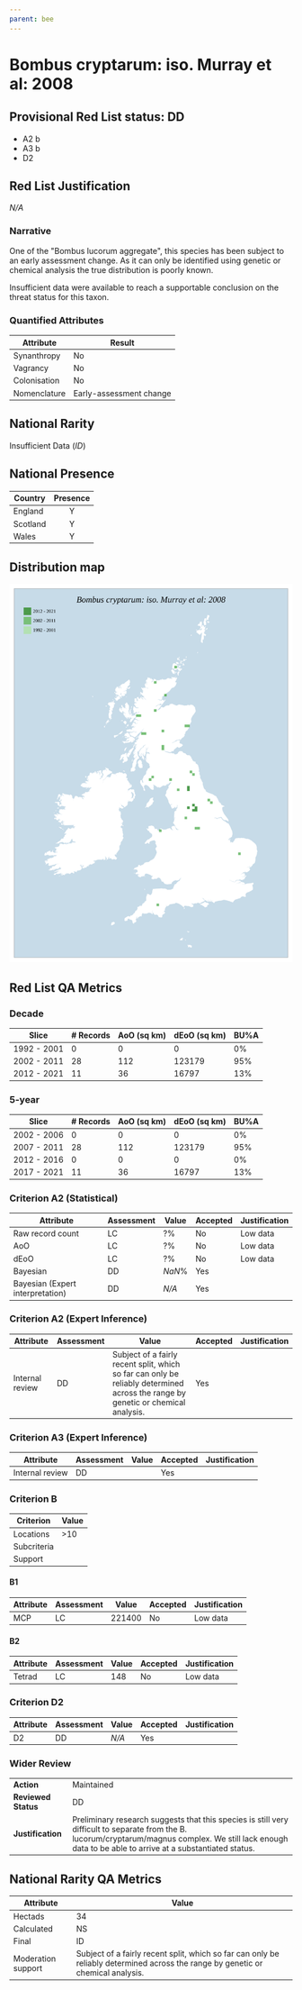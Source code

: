 ```yaml
---
parent: bee
---
```


# Bombus cryptarum: iso. Murray et al: 2008

## Provisional Red List status: DD
- A2 b
- A3 b
- D2

## Red List Justification
*N/A*
### Narrative
One of the "Bombus lucorum aggregate", this species has been subject to an early assessment change. As it can only be identified using genetic or chemical analysis the true distribution is poorly known.

Insufficient data were available to reach a supportable conclusion on the threat status for this taxon.
### Quantified Attributes
|Attribute|Result|
|---|---|
|Synanthropy|No|
|Vagrancy|No|
|Colonisation|No|
|Nomenclature|Early-assessment change|


## National Rarity
Insufficient Data (*ID*)

## National Presence
|Country|Presence
|---|:-:|
|England|Y|
|Scotland|Y|
|Wales|Y|


## Distribution map
![](../map/529.svg)

## Red List QA Metrics
### Decade
| Slice | # Records | AoO (sq km) | dEoO (sq km) |BU%A |
|---|---|---|---|---|
|1992 - 2001|0|0|0|0%|
|2002 - 2011|28|112|123179|95%|
|2012 - 2021|11|36|16797|13%|
### 5-year
| Slice | # Records | AoO (sq km) | dEoO (sq km) |BU%A |
|---|---|---|---|---|
|2002 - 2006|0|0|0|0%|
|2007 - 2011|28|112|123179|95%|
|2012 - 2016|0|0|0|0%|
|2017 - 2021|11|36|16797|13%|
### Criterion A2 (Statistical)
|Attribute|Assessment|Value|Accepted|Justification
|---|---|---|---|---|
|Raw record count|LC|?%|No|Low data|
|AoO|LC|?%|No|Low data|
|dEoO|LC|?%|No|Low data|
|Bayesian|DD|*NaN*%|Yes||
|Bayesian (Expert interpretation)|DD|*N/A*|Yes||
### Criterion A2 (Expert Inference)
|Attribute|Assessment|Value|Accepted|Justification
|---|---|---|---|---|
|Internal review|DD|Subject of a fairly recent split, which so far can only be reliably determined across the range by genetic or chemical analysis.|Yes||
### Criterion A3 (Expert Inference)
|Attribute|Assessment|Value|Accepted|Justification
|---|---|---|---|---|
|Internal review|DD||Yes||
### Criterion B
|Criterion| Value|
|---|---|
|Locations|>10|
|Subcriteria||
|Support||
#### B1
|Attribute|Assessment|Value|Accepted|Justification
|---|---|---|---|---|
|MCP|LC|221400|No|Low data|
#### B2
|Attribute|Assessment|Value|Accepted|Justification
|---|---|---|---|---|
|Tetrad|LC|148|No|Low data|
### Criterion D2
|Attribute|Assessment|Value|Accepted|Justification
|---|---|---|---|---|
|D2|DD|*N/A*|Yes||
### Wider Review
|  |  |
|---|---|
|**Action**|Maintained|
|**Reviewed Status**|DD|
|**Justification**|Preliminary research suggests that this species is still very difficult to separate from the B. lucorum/cryptarum/magnus complex. We still lack enough data to be able to arrive at a substantiated status.|


## National Rarity QA Metrics
|Attribute|Value|
|---|---|
|Hectads|34|
|Calculated|NS|
|Final|ID|
|Moderation support|Subject of a fairly recent split, which so far can only be reliably determined across the range by genetic or chemical analysis.|


